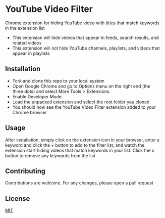 # YouTube Video Filter

Chrome extension for hiding YouTube video with titles that match keywords in the extension list

- This extension will hide videos that appear in feeds, search results, and related videos
- This extension will not hide YouTube channels, playlists, and videos that appear in playlists

## Installation

- Fork and clone this repo to your local system
- Open Google Chrome and go to Options menu on the right end (the three dots) and select More Tools > Extensions.
- Enable Developer Mode
- Load the unpacked extension and select the root folder you cloned
- You should now see the YouTube Video Filter extension added to your Chrome browser

## Usage

After installation, simply click on the extension icon in your browser, enter a keyword and click the + button to add to the filter list, and watch the extension start hiding videos that match keywords in your list. Click the x button to remove any keywords from the list

## Contributing

Contributions are welcome. For any changes, please open a pull request

## License

[MIT](https://choosealicense.com/licenses/mit/)
